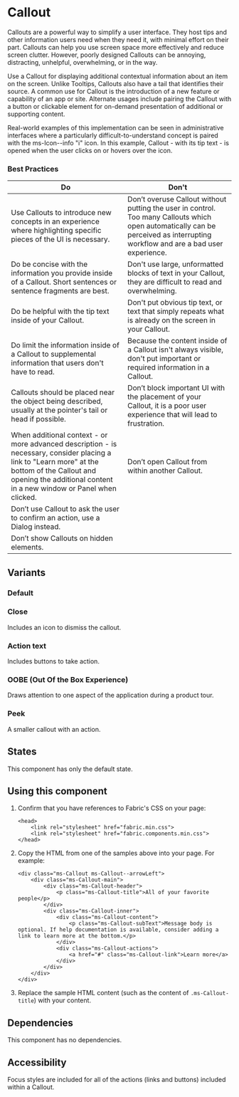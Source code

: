 # Callout
Callouts are a powerful way to simplify a user interface. They host tips and other information users need when they need it, with minimal effort on their part. Callouts can help you use screen space more effectively and reduce screen clutter. However, poorly designed Callouts can be annoying, distracting, unhelpful, overwhelming, or in the way. 

Use a Callout for displaying additional contextual information about an item on the screen. Unlike Tooltips, Callouts also have a tail that identifies their source. A common use for Callout is the introduction of a new feature or capability of an app or site. Alternate usages include pairing the Callout with a button or clickable element for on-demand presentation of additional or supporting content. 

Real-world examples of this implementation can be seen in administrative interfaces where a particularly difficult-to-understand concept is paired with the ms-Icon--info "i" icon. In this example, Callout - with its tip text - is opened when the user clicks on or hovers over the icon.

### Best Practices
Do | Don't
--- | ---
Use Callouts to introduce new concepts in an experience where highlighting specific pieces of the UI is necessary. | Don’t overuse Callout without putting the user in control. Too many Callouts which open automatically can be perceived as interrupting workflow and are a bad user experience. 
Do be concise with the information you provide inside of a Callout. Short sentences or sentence fragments are best. | Don't use large, unformatted blocks of text in your Callout, they are difficult to read and overwhelming.
Do be helpful with the tip text inside of your Callout. | Don't put obvious tip text, or text that simply repeats what is already on the screen in your Callout.
Do limit the information inside of a Callout to supplemental information that users don't have to read. | Because the content inside of a Callout isn't always visible, don't put important or required information in a Callout. 
Callouts should be placed near the object being described, usually at the pointer's tail or head if possible. | Don’t block important UI with the placement of your Callout, it is a poor user experience that will lead to frustration.
When additional context - or more advanced description - is necessary, consider placing a link to "Learn more" at the bottom of the Callout and opening the additional content in a new window or Panel when clicked. | Don’t open Callout from within another Callout.
 | Don’t use Callout to ask the user to confirm an action, use a Dialog instead.
 | Don’t show Callouts on hidden elements.

## Variants

### Default
<!---
{{> CalloutExample props=CalloutExampleModel.props }}
--->

### Close
Includes an icon to dismiss the callout.

<!---
{{> CalloutExample props=CalloutExampleModel.propsClose }}
--->

### Action text
Includes buttons to take action.

<!---
{{> CalloutExample props=CalloutExampleModel.propsActionText }}
--->

### OOBE (Out Of the Box Experience)
Draws attention to one aspect of the application during a product tour.

<!---
{{> CalloutExample props=CalloutExampleModel.propsOobe }}
--->

### Peek
A smaller callout with an action.

<!---
{{> CalloutExample props=CalloutExampleModel.propsPeek }}
--->

## States
This component has only the default state.

## Using this component
1. Confirm that you have references to Fabric's CSS on your page:
    ```
    <head>
        <link rel="stylesheet" href="fabric.min.css">
        <link rel="stylesheet" href="fabric.components.min.css">
    </head>
    ```
2. Copy the HTML from one of the samples above into your page. For example:
    ```
    <div class="ms-Callout ms-Callout--arrowLeft">
        <div class="ms-Callout-main">
            <div class="ms-Callout-header">
                <p class="ms-Callout-title">All of your favorite people</p>
            </div>
            <div class="ms-Callout-inner">
                <div class="ms-Callout-content">
                    <p class="ms-Callout-subText">Message body is optional. If help documentation is available, consider adding a link to learn more at the bottom.</p>
                </div>
                <div class="ms-Callout-actions">
                    <a href="#" class="ms-Callout-link">Learn more</a>
                </div>
            </div>    
        </div>
    </div> 
    ```
3. Replace the sample HTML content (such as the content of `.ms-Callout-title`) with your content.

## Dependencies
This component has no dependencies.

## Accessibility
Focus styles are included for all of the actions (links and buttons) included within a Callout.

<!---
{{> CalloutExampleJS }}
--->
